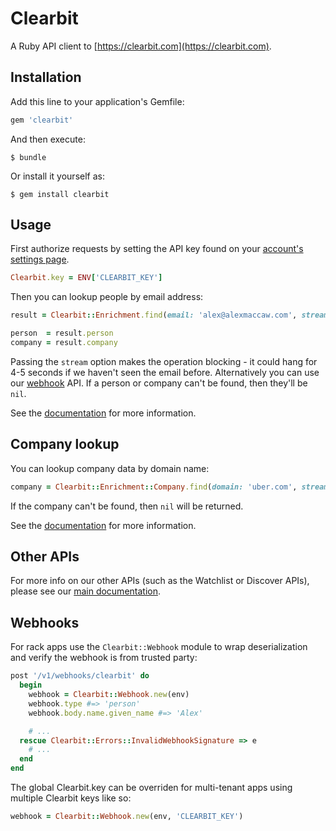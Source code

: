 # Clearbit

A Ruby API client to [https://clearbit.com](https://clearbit.com).

## Installation

Add this line to your application's Gemfile:

``` ruby
gem 'clearbit'
```

And then execute:

    $ bundle

Or install it yourself as:

    $ gem install clearbit

## Usage

First authorize requests by setting the API key found on your [account's settings page](https://clearbit.com/keys).

``` ruby
Clearbit.key = ENV['CLEARBIT_KEY']
```

Then you can lookup people by email address:

``` ruby
result = Clearbit::Enrichment.find(email: 'alex@alexmaccaw.com', stream: true)

person  = result.person
company = result.company
```

Passing the `stream` option makes the operation blocking - it could hang for 4-5 seconds if we haven't seen the email before. Alternatively you can use our [webhook](https://clearbit.com/docs#webhooks) API. If a person or company can't be found, then they'll be `nil`.

See the [documentation](https://clearbit.com/docs#person-api) for more information.

## Company lookup

You can lookup company data by domain name:

``` ruby
company = Clearbit::Enrichment::Company.find(domain: 'uber.com', stream: true)
```

If the company can't be found, then `nil` will be returned.

See the [documentation](https://clearbit.com/docs#company-api) for more information.

## Other APIs

For more info on our other APIs (such as the Watchlist or Discover APIs), please see our [main documentation](https://clearbit.com/docs).

## Webhooks

For rack apps use the `Clearbit::Webhook` module to wrap deserialization and verify the webhook is from trusted party:

``` ruby
post '/v1/webhooks/clearbit' do
  begin
    webhook = Clearbit::Webhook.new(env)
    webhook.type #=> 'person'
    webhook.body.name.given_name #=> 'Alex'

    # ...
  rescue Clearbit::Errors::InvalidWebhookSignature => e
    # ...
  end
end
```

The global Clearbit.key can be overriden for multi-tenant apps using multiple Clearbit keys like so:

```ruby
webhook = Clearbit::Webhook.new(env, 'CLEARBIT_KEY')
```
